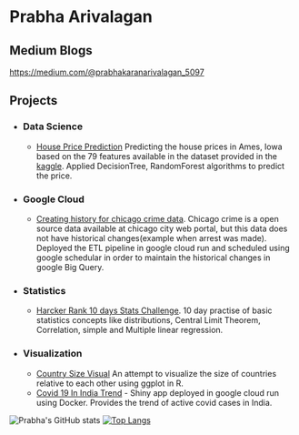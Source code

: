 # Prabha Arivalagan

## Medium Blogs
https://medium.com/@prabhakaranarivalagan_5097

## Projects

* ### Data Science
  * [House Price Prediction](https://nbviewer.jupyter.org/github/prabha-git/kaggle/blob/master/House%20Prices%20Advanced%20Regression%20Techniques/House%20Price%20Prediction.ipynb) Predicting the house prices in Ames, Iowa based on the 79 features available in the dataset provided in the [kaggle](https://www.kaggle.com/c/house-prices-advanced-regression-techniques). Applied DecisionTree, RandomForest algorithms to predict the price.

* ### Google Cloud
  * [Creating history for chicago crime data](https://github.com/prabha-git/chicago_crime/). Chicago crime is a open source data available at chicago city web portal, but this data does not have historical changes(example when arrest was made). Deployed the ETL pipeline in google cloud run and scheduled using google schedular in order to maintain the historical changes in google Big Query.

* ### Statistics
  * [Harcker Rank 10 days Stats Challenge](https://github.com/prabha-git/hackerrank_10daysofstats). 10 day practise of basic statistics concepts like distributions, Central Limit Theorem, Correlation, simple and Multiple linear regression.

* ### Visualization
  * [Country Size Visual](https://github.com/prabha-git/visualization/blob/main/Country-Size.md) An attempt to visualize the size of countries relative to each other using ggplot in R.
  * [Covid 19 In India Trend](https://covid19-india-5aqq6n7qkq-uc.a.run.app) - Shiny app deployed in google cloud run using Docker. Provides the trend of active covid cases in India.

![Prabha's GitHub stats](https://github-readme-stats.vercel.app/api?username=prabha-git&show_icons=true&theme=radical)
[![Top Langs](https://github-readme-stats.vercel.app/api/top-langs/?username=prabha-git&layout=compact)](https://github.com/prabha-git/github-readme-stats)




<!--
**prabha-git/prabha-git** is a ✨ _special_ ✨ repository because its `README.md` (this file) appears on your GitHub profile.

Here are some ideas to get you started:

- 🔭 I’m currently working on ...
- 🌱 I’m currently learning ...
- 👯 I’m looking to collaborate on ...
- 🤔 I’m looking for help with ...
- 💬 Ask me about ...
- 📫 How to reach me: ...
- 😄 Pronouns: ...
- ⚡ Fun fact: ...
-->
